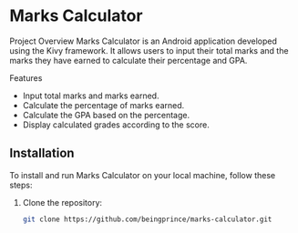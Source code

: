 # Marks Calculator

Project Overview
Marks Calculator is an Android application developed using the Kivy framework. It allows users to input their total marks and the marks they have earned to calculate their percentage and GPA.

Features
- Input total marks and marks earned.
- Calculate the percentage of marks earned.
- Calculate the GPA based on the percentage.
- Display calculated grades according to the score.

## Installation

To install and run Marks Calculator on your local machine, follow these steps:

1. Clone the repository:
   ```bash
   git clone https://github.com/beingprince/marks-calculator.git
